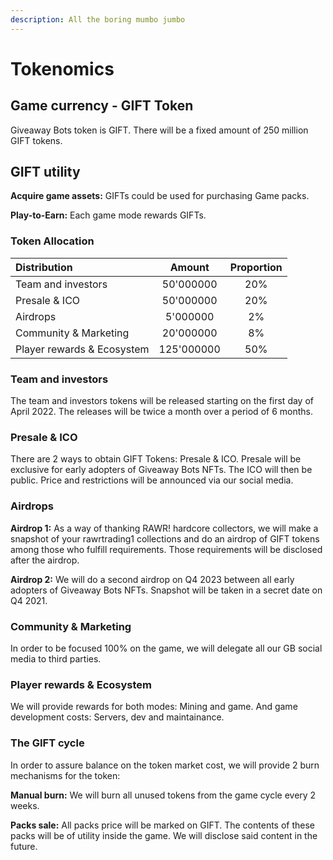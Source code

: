 ```yaml
---
description: All the boring mumbo jumbo
---
```


# Tokenomics

## **Game currency - GIFT Token**

Giveaway Bots token is GIFT. There will be a fixed amount of 250 million GIFT tokens. 

## GIFT utility

**Acquire game assets:** GIFTs could be used for purchasing Game packs.

**Play-to-Earn:** Each game mode rewards GIFTs.



### Token Allocation

| Distribution | Amount | Proportion |
| :--- | :---: | :---: |
| Team and investors | 50'000000 | 20% |
| Presale & ICO | 50'000000 | 20% |
| Airdrops | 5'000000 | 2% |
| Community & Marketing | 20'000000 | 8% |
| Player rewards & Ecosystem | 125'000000 | 50% |

### 

### Team and investors

The team and investors tokens will be released starting on the first day of April 2022. The releases will be twice a month over a period of 6 months.

### 

### Presale & ICO

There are 2 ways to obtain GIFT Tokens: Presale & ICO. Presale will be exclusive for early adopters of Giveaway Bots NFTs. The ICO will then be public. Price and restrictions will be announced via our social media.

### 

### Airdrops

**Airdrop 1:** As a way of thanking RAWR! hardcore collectors, we will make a snapshot of your rawrtrading1 collections and do an airdrop of GIFT tokens among those who fulfill requirements. Those requirements will be disclosed after the airdrop.

**Airdrop 2:** We will do a second airdrop on Q4 2023 between all early adopters of Giveaway Bots NFTs. Snapshot will be taken in a secret date on Q4 2021.

### 

### Community & Marketing

In order to be focused 100% on the game, we will delegate all our GB social media to third parties.

### 

### Player rewards & Ecosystem

We will provide rewards for both modes: Mining and game. And game development costs: Servers, dev and maintainance.



### The GIFT cycle

In order to assure balance on the token market cost, we will provide 2 burn mechanisms for the token:

**Manual burn:** We will burn all unused tokens from the game cycle every 2 weeks.

**Packs sale:** All packs price will be marked on GIFT. The contents of these packs will be of utility inside the game. We will disclose said content in the future.

